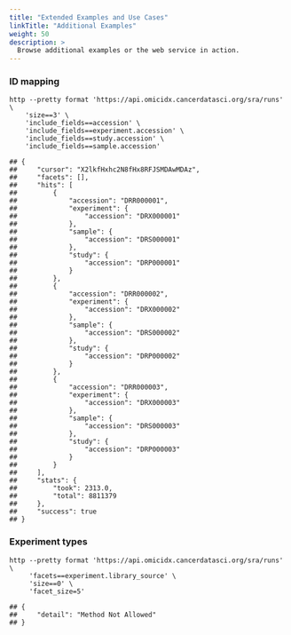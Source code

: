```yaml
---
title: "Extended Examples and Use Cases"
linkTitle: "Additional Examples"
weight: 50
description: >
  Browse additional examples or the web service in action.
---
```


### ID mapping

    http --pretty format 'https://api.omicidx.cancerdatasci.org/sra/runs' \
        'size==3' \
        'include_fields==accession' \
        'include_fields==experiment.accession' \
        'include_fields==study.accession' \
        'include_fields==sample.accession' 

    ## {
    ##     "cursor": "X2lkfHxhc2N8fHx8RFJSMDAwMDAz", 
    ##     "facets": [], 
    ##     "hits": [
    ##         {
    ##             "accession": "DRR000001", 
    ##             "experiment": {
    ##                 "accession": "DRX000001"
    ##             }, 
    ##             "sample": {
    ##                 "accession": "DRS000001"
    ##             }, 
    ##             "study": {
    ##                 "accession": "DRP000001"
    ##             }
    ##         }, 
    ##         {
    ##             "accession": "DRR000002", 
    ##             "experiment": {
    ##                 "accession": "DRX000002"
    ##             }, 
    ##             "sample": {
    ##                 "accession": "DRS000002"
    ##             }, 
    ##             "study": {
    ##                 "accession": "DRP000002"
    ##             }
    ##         }, 
    ##         {
    ##             "accession": "DRR000003", 
    ##             "experiment": {
    ##                 "accession": "DRX000003"
    ##             }, 
    ##             "sample": {
    ##                 "accession": "DRS000003"
    ##             }, 
    ##             "study": {
    ##                 "accession": "DRP000003"
    ##             }
    ##         }
    ##     ], 
    ##     "stats": {
    ##         "took": 2313.0, 
    ##         "total": 8811379
    ##     }, 
    ##     "success": true
    ## }

### Experiment types

    http --pretty format 'https://api.omicidx.cancerdatasci.org/sra/runs' \
         'facets==experiment.library_source' \
         'size==0' \
         'facet_size=5'

    ## {
    ##     "detail": "Method Not Allowed"
    ## }
